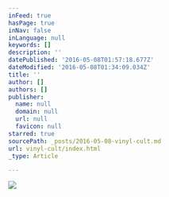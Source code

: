 ```yaml
---
inFeed: true
hasPage: true
inNav: false
inLanguage: null
keywords: []
description: ''
datePublished: '2016-05-08T01:57:18.677Z'
dateModified: '2016-05-08T01:34:09.034Z'
title: ''
author: []
authors: []
publisher:
  name: null
  domain: null
  url: null
  favicon: null
starred: true
sourcePath: _posts/2016-05-08-vinyl-cult.md
url: vinyl-cult/index.html
_type: Article

---
```

![](https://the-grid-user-content.s3-us-west-2.amazonaws.com/d58adae1-c794-4f9f-bc9c-d9fc9c4ca9f2.jpg)